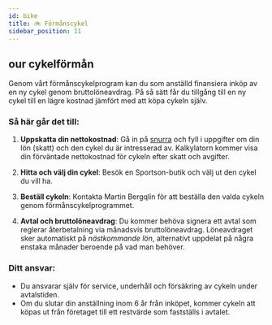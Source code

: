 ```yaml
---
id: bike
title: 🚲 Förmånscykel 
sidebar_position: 11
---
```


## our cykelförmån

Genom vårt förmånscykelprogram kan du som anställd finansiera inköp av en ny cykel genom bruttolöneavdrag. På så sätt får du tillgång till en ny cykel till en lägre kostnad jämfört med att köpa cykeln själv.

### Så här går det till:

1. **Uppskatta din nettokostnad**: 
   Gå in på [snurra](https://ourbike.streamlit.app/) och fyll i uppgifter om din lön (skatt) och den cykel du är intresserad av. Kalkylatorn kommer visa din förväntade nettokostnad för cykeln efter skatt och avgifter.

2. **Hitta och välj din cykel**: 
   Besök en Sportson-butik och välj ut den cykel du vill ha.

3. **Beställ cykeln**: 
   Kontakta Martin Bergqlin för att beställa den valda cykeln genom förmånscykelprogrammet.

4. **Avtal och bruttolöneavdrag**: 
   Du kommer behöva signera ett avtal som reglerar återbetalning via månadsvis bruttolöneavdrag. Löneavdraget sker automatiskt på *nästkommande lön*, alternativt uppdelat på några enstaka månader beroende på vad man behöver.

### Ditt ansvar:

- Du ansvarar själv för service, underhåll och försäkring av cykeln under avtalstiden.
- Om du slutar din anställning inom 6 år från inköpet, kommer cykeln att köpas ut från företaget till ett restvärde som fastställs i avtalet.
